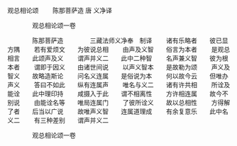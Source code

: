   观总相论颂
　　陈那菩萨造  唐 义净译




　　　　观总相论颂一卷

　　　　陈那菩萨造
　　　　三藏法师义净奉　制译
　　诸有乐略者　　彼已显方隅
　　若有爱烦文　　为彼说总相
　　由声及义智　　俗言为本者
　　是观总相言　　此颂声及义
　　谓声并义二　　此中二种智
　　名声兼义智　　彼为根本者
　　谓即于因义　　由诸世间说
　　以声义智本　　是故勒为颂
　　声义及智义　　故略造斯论
　　问名义连属　　是俗说为本
　　何以故今云　　但唯办声义
　　答曰不如此　　纵有连属声
　　唯名与义二　　诸有许共相
　　所诠及能诠　　此中理印持
　　咸摄入于此　　谓不相离性
　　方许相连属　　故今不别说
　　由能诠名等　　唯局连属门
　　了彼所诠义　　故以总相性
　　方得解了者　　后当以广说
　　故唯声义智　　连属道理成
　　有余复意乐　　此中名义二
　　有三种差别　　谓声并义二


　　　　观总相论颂一卷


